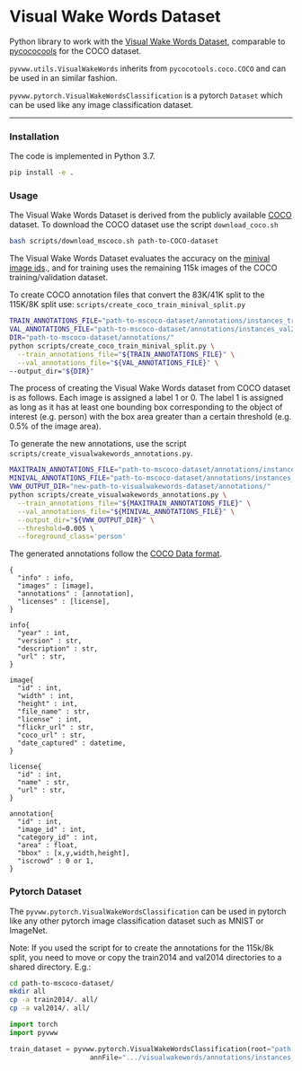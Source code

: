 # Visual Wake Words Dataset
Python library to work with the [Visual Wake Words Dataset](https://arxiv.org/abs/1906.05721), 
comparable to [pycococools](https://github.com/cocodataset/cocoapi) for the COCO dataset.

`pyvww.utils.VisualWakeWords` inherits from `pycocotools.coco.COCO` and can be used in an similar fashion.

`pyvww.pytorch.VisualWakeWordsClassification` is a pytorch `Dataset` which can be used like any 
image classification dataset.

 ---
 ### Installation
 The code is implemented in Python 3.7.
 ```bash
 pip install -e .
 ```
 
 ### Usage
 The Visual Wake Words Dataset is derived from the publicly available [COCO](https://cocodataset.org) dataset.
 To download the COCO dataset use the script `download_coco.sh`
 ```bash
bash scripts/download_mscoco.sh path-to-COCO-dataset
```
The Visual Wake Words Dataset evaluates the accuracy on the [minival image ids](https://raw.githubusercontent.com/tensorflow/models/master/research/object_detection/data/mscoco_minival_ids.txt).,
and for training uses the remaining 115k images of the COCO training/validation dataset.

To create COCO annotation files that convert the 83K/41K split to the 115K/8K split use:
`scripts/create_coco_train_minival_split.py`
```bash
TRAIN_ANNOTATIONS_FILE="path-to-mscoco-dataset/annotations/instances_train2014.json"
VAL_ANNOTATIONS_FILE="path-to-mscoco-dataset/annotations/instances_val2014.json"
DIR="path-to-mscoco-dataset/annotations/"
python scripts/create_coco_train_minival_split.py \
  --train_annotations_file="${TRAIN_ANNOTATIONS_FILE}" \
  --val_annotations_file="${VAL_ANNOTATIONS_FILE}" \
--output_dir="${DIR}"
```

The process of creating the Visual Wake Words dataset from COCO dataset is as follows.
Each image is assigned a label 1 or 0. 
The label 1 is assigned as long as it has at least one bounding box corresponding 
to the object of interest (e.g. person) with the box area greater than a certain threshold 
(e.g. 0.5% of the image area).

To generate the new annotations, use the script `scripts/create_visualwakewords_annotations.py`.
```bash
MAXITRAIN_ANNOTATIONS_FILE="path-to-mscoco-dataset/annotations/instances_maxitrain.json"
MINIVAL_ANNOTATIONS_FILE="path-to-mscoco-dataset/annotations/instances_minival.json"
VWW_OUTPUT_DIR="new-path-to-visualwakewords-dataset/annotations/"
python scripts/create_visualwakewords_annotations.py \
  --train_annotations_file="${MAXITRAIN_ANNOTATIONS_FILE}" \
  --val_annotations_file="${MINIVAL_ANNOTATIONS_FILE}" \
  --output_dir="${VWW_OUTPUT_DIR}" \
  --threshold=0.005 \
  --foreground_class='person'
```

The generated annotations follow the [COCO Data format](http://cocodataset.org/#format-data).
```
{
  "info" : info, 
  "images" : [image], 
  "annotations" : [annotation], 
  "licenses" : [license],
}

info{
  "year" : int, 
  "version" : str, 
  "description" : str, 
  "url" : str, 
}

image{
  "id" : int, 
  "width" : int, 
  "height" : int, 
  "file_name" : str, 
  "license" : int, 
  "flickr_url" : str, 
  "coco_url" : str, 
  "date_captured" : datetime,
}

license{
  "id" : int, 
  "name" : str, 
  "url" : str,
}

annotation{
  "id" : int, 
  "image_id" : int, 
  "category_id" : int, 
  "area" : float, 
  "bbox" : [x,y,width,height], 
  "iscrowd" : 0 or 1,
}
```

### Pytorch Dataset

The `pyvww.pytorch.VisualWakeWordsClassification` can be used in pytorch like any other pytorch image classification
dataset such as MNIST or ImageNet.

Note: If you used the script for to create the annotations for the 115k/8k split, you need to move or copy the
train2014 and val2014 directories to a shared directory. E.g.:
```bash
cd path-to-mscoco-dataset/
mkdir all
cp -a train2014/. all/
cp -a val2014/. all/
```
```python
import torch
import pyvww

train_dataset = pyvww.pytorch.VisualWakeWordsClassification(root="path-to-mscoco-dataset/all", 
                    annFile=".../visualwakewords/annotations/instances_train.json")
```



